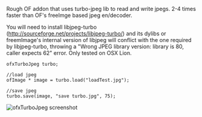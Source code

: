 Rough OF addon that uses turbo-jpeg lib to read and write jpegs. 2-4 times faster than OF's freeImge based jpeg en/decoder.

You will need to install libjpeg-turbo (http://sourceforge.net/projects/libjpeg-turbo/) and its dylibs or freemImage's internal version of libjpeg will conflict with the one required by libjpeg-turbo, throwing a "Wrong JPEG library version: library is 80, caller expects 62" error. Only tested on OSX Lion.

	ofxTurboJpeg turbo;
	
	//load jpeg
	ofImage * image = turbo.load("loadTest.jpg");
	
	//save jpeg
	turbo.save(image, "save turbo.jpg", 75);

![ofxTurboJpeg screenshot](http://farm8.staticflickr.com/7243/6999702551_fc8812d210_z.jpg)
